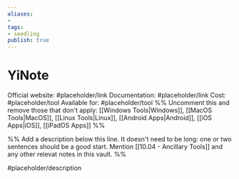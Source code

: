 ```yaml
---
aliases: 
- 
tags:
- seedling
publish: true
---
```


# YiNote

Official website: #placeholder/link 
Documentation: #placeholder/link 
Cost: #placeholder/tool
Available for: #placeholder/tool %% Uncomment this and remove those that don't apply: [[Windows Tools|Windows]], [[MacOS Tools|MacOS]], [[Linux Tools|Linux]], [[Android Apps|Android]], [[iOS Apps|iOS]], [[iPadOS Apps]] %%

%% Add a description below this line. It doesn't need to be long: one or two sentences should be a good start. Mention [[10.04 - Ancillary Tools]] and any other relevat notes in this vault. %%

#placeholder/description 
